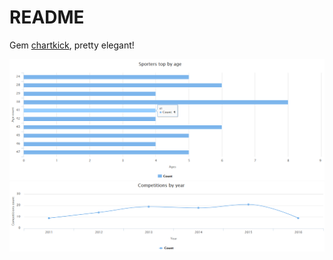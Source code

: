 # README

Gem [chartkick](http://chartkick.com/), pretty elegant! 

![sporters_top_by_age](https://raw.githubusercontent.com/Tanete/try_chartkick/master/public/fig_sporters_top_by_age.png)
![competitions_by_year](https://raw.githubusercontent.com/Tanete/try_chartkick/master/public/fig_competitions_by_year.png)